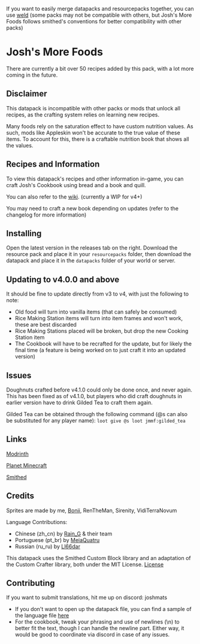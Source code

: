 If you want to easily merge datapacks and resourcepacks together, you can use [weld](https://weld.smithed.dev/) 
(some packs may not be compatible with others, but Josh's More Foods follows smithed's conventions for better compatibility with other packs)

# Josh's More Foods
There are currently a bit over 50 recipes added by this pack, with a lot more coming in the future.

## Disclaimer
This datapack is incompatible with other packs or mods that unlock all recipes, as the crafting system relies on learning new recipes.

Many foods rely on the saturation effect to have custom nutrition values. As such, mods like Appleskin won't be accurate to the true value of these items. To account for this, there is a craftable nutrition book that shows all the values.

## Recipes and Information
To view this datapack's recipes and other information in-game, you can craft Josh's Cookbook using bread and a book and quill.

You can also refer to the [wiki](https://github.com/Joshcraft2002/joshs-more-foods/wiki). (currently a WIP for v4+)

You may need to craft a new book depending on updates (refer to the changelog for more information)

## Installing
Open the latest version in the releases tab on the right. Download the resource pack and place it in your `resourcepacks` folder, then download the datapack and place it in the `datapacks` folder of your world or server.

## Updating to v4.0.0 and above
It should be fine to update directly from v3 to v4, with just the following to note:
- Old food will turn into vanilla items (that can safely be consumed)
- Rice Making Station items will turn into item frames and won't work, these are best discarded
- Rice Making Stations placed will be broken, but drop the new Cooking Station item
- The Cookbook will have to be recrafted for the update, but for likely the final time (a feature is being worked on to just craft it into an updated version)

## Issues
Doughnuts crafted before v4.1.0 could only be done once, and never again. This has been fixed as of v4.1.0, but players who did craft doughnuts in earlier version have to drink Gilded Tea to craft them again.

Gilded Tea can be obtained through the following command (@s can also be substituted for any player name):
`loot give @s loot jmmf:gilded_tea`

## Links
[Modrinth](https://modrinth.com/datapack/joshs-more-foods)

[Planet Minecraft](https://www.planetminecraft.com/data-pack/josh-s-more-foods-20-new-recipes/)

[Smithed](https://smithed.dev/packs/Ll8QwDr1ZYTuvnV8DEjJ)

## Credits
Sprites are made by me, [Bonii](https://twitter.com/ChalkDev), RenTheMan, Sirenity, VidiTerraNovum

Language Contributions:
- Chinese (zh_cn) by [Rain_G](https://www.planetminecraft.com/member/rain_g/) & their team
- Portuguese (pt_br) by [MeiaQuatru](https://www.planetminecraft.com/member/meiaquatru/)
- Russian (ru_ru) by [Ll66dar](https://www.planetminecraft.com/member/ll66dar/)

This datapack uses the Smithed Custom Block library and an adaptation of the Custom Crafter library, both under the MIT License. [License](LICENSE-smithed)

## Contributing
If you want to submit translations, hit me up on discord: joshmats
- If you don't want to open up the datapack file, you can find a sample of the language file [here](sample_language_file.json)
- For the cookbook, tweak your phrasing and use of newlines (\n) to better fit the text, though I can handle the newline part. Either way, it would be good to coordinate via discord in case of any issues.